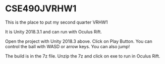 # CSE490JVRHW1
This is the place to put my second quarter VRHW1

It is Unity 2018.3.1 and can run with Oculus Rift.

Open the project with Unity 2018.3 above. Click on Play Button. You can control the ball with WASD or arrow keys.
You can also jump!

The build is in the 7z file. Unzip the 7z and click on exe to run in Oculus Rift.